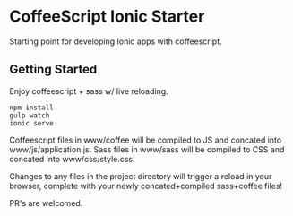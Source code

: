 CoffeeScript Ionic Starter
===

Starting point for developing Ionic apps with coffeescript.



Getting Started
---

Enjoy coffeescript + sass w/ live reloading.

```
npm install
gulp watch
ionic serve
```
Coffeescript files in www/coffee will be compiled to JS and concated into www/js/application.js.  Sass files in www/sass will be compiled to CSS and concated into www/css/style.css.

Changes to any files in the project directory will trigger a reload in your browser, complete with your newly concated+compiled sass+coffee files!

PR's are welcomed.



